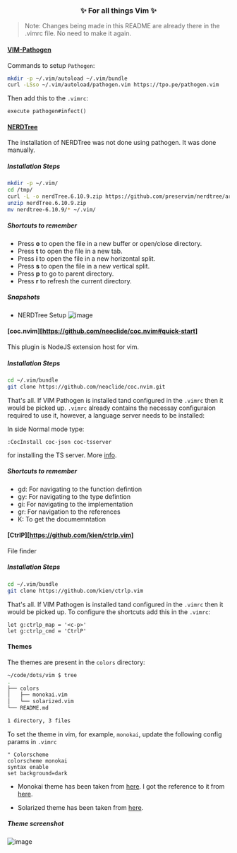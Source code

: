 <h3 align="center">✨ For all things Vim ✨</h3>

> Note: Changes being made in this README are already there in the .vimrc file. No need to make it again.

#### [VIM-Pathogen](https://github.com/tpope/vim-pathogen)

Commands to setup `Pathogen`:

```bash
mkdir -p ~/.vim/autoload ~/.vim/bundle
curl -LSso ~/.vim/autoload/pathogen.vim https://tpo.pe/pathogen.vim
```

Then add this to the `.vimrc`:

```vim
execute pathogen#infect()
```

#### [NERDTree](https://github.com/preservim/nerdtree)

The installation of NERDTree was not done using pathogen. It was done manually.

##### Installation Steps
```bash
mkdir -p ~/.vim/
cd /tmp/
curl -L -o nerdTree.6.10.9.zip https://github.com/preservim/nerdtree/archive/refs/tags/6.10.9.zip
unzip nerdTree.6.10.9.zip
mv nerdtree-6.10.9/* ~/.vim/
```
##### Shortcuts to remember
- Press **o** to open the file in a new buffer or open/close directory.
- Press **t** to open the file in a new tab.
- Press **i** to open the file in a new horizontal split.
- Press **s** to open the file in a new vertical split.
- Press **p** to go to parent directory.
- Press **r** to refresh the current directory.


##### Snapshots
- NERDTree Setup
![image](https://user-images.githubusercontent.com/4998915/113415153-3cf96e80-93dc-11eb-8e8e-486255b6bdb5.png)



#### [coc.nvim][https://github.com/neoclide/coc.nvim#quick-start]

This plugin is NodeJS extension host for vim.

##### Installation Steps

```bash
cd ~/.vim/bundle
git clone https://github.com/neoclide/coc.nvim.git
```

That's all. If VIM Pathogen is installed tand configured in the `.vimrc` then it would be picked up.
`.vimrc` already contains the necessay configuraion required to use it, however, a language server needs to be installed:

In side Normal mode type:
```vim
:CocInstall coc-json coc-tsserver
```

for installing the TS server. More [info](https://github.com/neoclide/coc.nvim#quick-start).


##### Shortcuts to remember
- gd: For navigating to the function defintion
- gy: For navigating to the type defintion
- gi: For navigating to the implementation
- gr: For navigation to the references
-  K: To get the documemntation


#### [CtrlP][https://github.com/kien/ctrlp.vim]

File finder

##### Installation Steps


```bash
cd ~/.vim/bundle
git clone https://github.com/kien/ctrlp.vim
```

That's all. If VIM Pathogen is installed tand configured in the `.vimrc` then it would be picked up. To configure the shortcuts
add this in the `.vimrc`:

```vim
let g:ctrlp_map = '<c-p>'
let g:ctrlp_cmd = 'CtrlP'
```


#### Themes

The themes are present in the `colors` directory:
```bash
~/code/dots/vim $ tree
.
├── colors
│   ├── monokai.vim
│   └── solarized.vim
└── README.md

1 directory, 3 files
```

To set the theme in vim, for example, `monokai`, update the following config params in `.vimrc`

```vim
" Colorscheme
colorscheme monokai 
syntax enable
set background=dark
```

- Monokai theme has been taken from [here](https://github.com/mom0tomo/dotfiles/blob/master/vim/.vim/colors/monokai.vim). I got the reference to it from [here](https://vimcolors.com/642/monokai/dark).


- Solarized theme has been taken from [here](https://github.com/altercation/vim-colors-solarized/blob/master/colors/solarized.vim).

##### Theme screenshot
![image](https://user-images.githubusercontent.com/4998915/113415172-48e53080-93dc-11eb-9a6a-e4771faa1c73.png)

